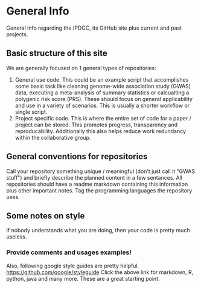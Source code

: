 # General Info

General info regarding the IPDGC, its GitHub site plus current and past projects.

## Basic structure of this site

We are generally focused on 1 general types of repositories:
1. General use code.
  This could be an example script that accomplishes some basic task like cleaning genome-wide association study (GWAS) data, executing a meta-analysis of summary statistics or calcualting a polygenic risk score (PRS).
   These should focus on general applicability and use in a variety of scenarios.
   This is usually a shorter workflow or single script.
2. Project specific code.
  This is where the entire set of code for a paper / project can be stored.
  This promotes progress, transparency and reproducability.
  Additionally this also helps reduce work redundancy within the collaborative group.

## General conventions for repositories

Call your repository something unique / meaningful (don't just call it "GWAS stuff") and briefly describe the planned content in a few sentances.
All repositories should have a readme markdown containing this information plus other important notes.
Tag the programming languages the repository uses.

## Some notes on style

If nobody understands what you are doing, then your code is pretty much useless.
### Provide comments and usages examples!
Also, following google style guides are pretty helpful.
https://github.com/google/styleguide
Click the above link for markdown, R, python, java and many more. These are a great starting point.
